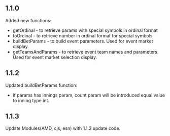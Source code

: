 ## 1.1.0

Added new functions:
- getOrdinal - to retrieve params with special symbols in ordinal format
- toOrdinal - to retrieve number in ordinal format for special symbols
- buildBetParams - to build event parameters. Used for event market display.
- getTeamsAndParams - to retrieve event team names and parameters. Used for event market selection display.
## 1.1.2

Updated buildBetParams function:
- if params has innings param, count param will be introduced equal value to inning type int.
## 1.1.3

Update Modules(AMD, cjs, esn) with 1.1.2 update code.
